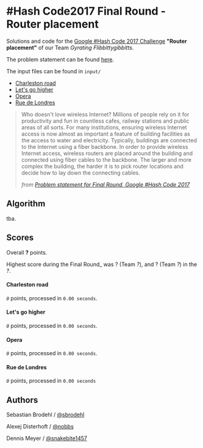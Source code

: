 # \#Hash Code2017 Final Round - Router placement

Solutions and code for the [Google \#Hash Code 2017 Challenge](https://hashcode.withgoogle.com) **"Router placement"** of our Team _Gyrating Flibbittygibbitts_.

The problem statement can be found [here](hashcode2017_router_placement.pdf).

The input files can be found in `input/`
* [Charleston road](input/charleston_road.in)
* [Let's go higher](input/lets_go_higher.in)
* [Opera](input/opera.in)
* [Rue de Londres](input/rue_de_londres.in)

> Who doesn't love wireless Internet?
> Millions of people rely on it for productivity and fun in countless cafes, railway stations and public areas of all sorts.
> For many institutions, ensuring wireless Internet access is now almost as important a feature of building facilities as the access to water and electricity.
> Typically, buildings are connected to the Internet using a fiber backbone.
> In order to provide wireless Internet access, wireless routers are placed around the building and connected using fiber cables to the backbone.
> The larger and more complex the building, the harder it is to pick router locations and decide how to lay down the connecting cables.
>
> _from [Problem statement for Final Round, Google \#Hash Code 2017](https://hashcode.withgoogle.com/past_editions.html)_


## Algorithm
tba.


## Scores

Overall **?** points.

Highest score during the Final Round_ was ? (Team _?_), and ? (Team _?_) in the _?_.

#### Charleston road
_`0`_ points, processed in `0.00 seconds`.

#### Let's go higher
_`0`_ points, processed in `0.00 seconds`.

#### Opera
_`0`_ points, processed in `0.00 seconds`.

#### Rue de Londres
_`0`_ points, processed in `0.00 seconds`

## Authors

Sebastian Brodehl / [@sbrodehl](https://github.com/sbrodehl)

Alexej Disterhoft / [@nobbs](https://github.com/nobbs)

Dennis Meyer / [@snakebite1457](https://github.com/snakebite1457)
